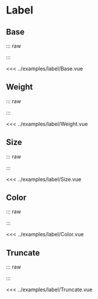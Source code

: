 <script setup lang="ts">
import Base from "../examples/label/Base.vue"
import Weight from "../examples/label/Weight.vue"
import Size from "../examples/label/Size.vue"
import Color from "../examples/label/Color.vue"
import Dark from "../examples/label/Dark.vue"
import Truncate from "../examples/label/Truncate.vue"
</script>

# Label

## Base

::: raw
<div class="preview">
  <Base />
</div>
:::

<<< ../examples/label/Base.vue

## Weight

::: raw
<div class="preview">
  <Weight />
</div>
:::

<<< ../examples/label/Weight.vue

## Size

::: raw
<div class="preview">
  <Size />
</div>
:::

<<< ../examples/label/Size.vue

## Color

::: raw
<div class="preview">
  <Color />
</div>
:::

<<< ../examples/label/Color.vue

## Truncate

::: raw
<div class="preview">
  <Truncate />
</div>
:::

<<< ../examples/label/Truncate.vue
